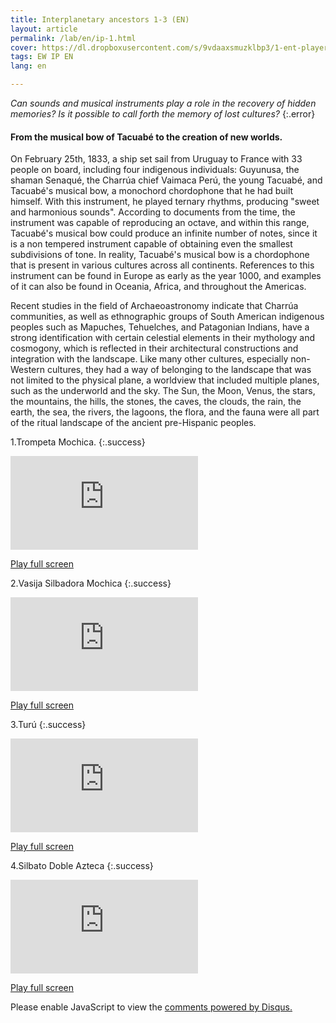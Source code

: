 ```yaml
---
title: Interplanetary ancestors 1-3 (EN)
layout: article
permalink: /lab/en/ip-1.html
cover: https://dl.dropboxusercontent.com/s/9vdaaxsmuzklbp3/1-ent-player-yellow.jpg?raw=1
tags: EW IP EN
lang: en

---
```


*Can sounds and musical instruments play a role in the recovery of hidden memories? Is it possible to call forth the memory of lost cultures?*
{:.error}

#### From the musical bow of Tacuabé to the creation of new worlds.

On February 25th, 1833, a ship set sail from Uruguay to France with 33 people on board, including four indigenous individuals: Guyunusa, the shaman Senaqué, the Charrúa chief Vaimaca Perú, the young Tacuabé, and Tacuabé's musical bow, a monochord chordophone that he had built himself. With this instrument, he played ternary rhythms, producing "sweet and harmonious sounds". According to documents from the time, the instrument was capable of reproducing an octave, and within this range, Tacuabé's musical bow could produce an infinite number of notes, since it is a non tempered instrument capable of obtaining even the smallest subdivisions of tone. In reality, Tacuabé's musical bow is a chordophone that is present in various cultures across all continents. References to this instrument can be found in Europe as early as the year 1000, and examples of it can also be found in Oceania, Africa, and throughout the Americas.

Recent studies in the field of Archaeoastronomy indicate that Charrúa communities, as well as ethnographic groups of South American indigenous peoples such as Mapuches, Tehuelches, and Patagonian Indians, have a strong identification with certain celestial elements in their mythology and cosmogony, which is reflected in their architectural constructions and integration with the landscape. Like many other cultures, especially non-Western cultures, they had a way of belonging to the landscape that was not limited to the physical plane, a worldview that included multiple planes, such as the underworld and the sky. The Sun, the Moon, Venus, the stars, the mountains, the hills, the stones, the caves, the clouds, the rain, the earth, the sea, the rivers, the lagoons, the flora, and the fauna were all part of the ritual landscape of the ancient pre-Hispanic peoples.


1.Trompeta Mochica.
{:.success}
<div class="container">
  <iframe class="responsive-iframe" src="https://play.maar.world/?g=8&s=0&c=3" style="border: 0" ></iframe>
</div>

<a href="https://play.maar.world/?g=8&s=0&c=3 " rel="Maar World Player" target="_blank"> Play full screen</a> 

2.Vasija Silbadora Mochica
{:.success}
<div class="container">
  <iframe class="responsive-iframe" src="https://play.maar.world/?g=8&s=0&c=4" style="border: 0" ></iframe>
</div>

<a href="https://play.maar.world/?g=8&s=0&c=4 " rel="Maar World Player" target="_blank"> Play full screen</a> 

3.Turú
{:.success}
<div class="container">
  <iframe class="responsive-iframe" src="https://play.maar.world/?g=8&s=0&c=5" style="border: 0" ></iframe>
</div>

<a href="https://play.maar.world/?g=8&s=0&c=5 " rel="Maar World Player" target="_blank"> Play full screen</a> 

4.Silbato Doble Azteca
{:.success}
<div class="container">
  <iframe class="responsive-iframe" src="https://play.maar.world/?g=8&s=0&c=6" style="border: 0" ></iframe>
</div>

<a href="https://play.maar.world/?g=8&s=0&c=6 " rel="Maar World Player" target="_blank"> Play full screen</a> 


<div id="disqus_thread"></div>
<script>
    /**
    *  RECOMMENDED CONFIGURATION VARIABLES: EDIT AND UNCOMMENT THE SECTION BELOW TO INSERT DYNAMIC VALUES FROM YOUR PLATFORM OR CMS.
    *  LEARN WHY DEFINING THESE VARIABLES IS IMPORTANT: https://disqus.com/admin/universalcode/#configuration-variables    */
    var disqus_config = function () {
        this.page.url = "{{ page.url | absolute_url }}";
        this.page.identifier = "{{ page.id }}";
    };
    (function() { // DON'T EDIT BELOW THIS LINE
    var d = document, s = d.createElement('script');
    s.src = 'https://maar-world.disqus.com/embed.js';
    s.setAttribute('data-timestamp', +new Date());
    (d.head || d.body).appendChild(s);
    })();
</script>
<noscript>Please enable JavaScript to view the <a href="https://disqus.com/?ref_noscript">comments powered by Disqus.</a></noscript>

